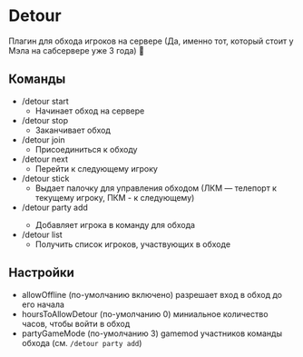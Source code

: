 # Detour
Плагин для обхода игроков на сервере (Да, именно тот, который стоит у Мэла на сабсервере уже 3 года) 🤹

## Команды
- /detour start
  - Начинает обход на сервере
- /detour stop
  - Заканчивает обход
- /detour join
  - Присоединиться к обходу
- /detour next
  - Перейти к следующему игроку
- /detour stick
  - Выдает палочку для управления обходом (ЛКМ — телепорт к текущему игроку, ПКМ - к следующему)
- /detour party add <username>
  - Добавляет игрока в команду для обхода
- /detour list
  - Получить список игроков, участвующих в обходе

## Настройки

- allowOffline (по-умолчанию включено) разрешает вход в обход до его начала
- hoursToAllowDetour (по-умолчанию 0) миниальное количество часов, чтобы войти в обход
- partyGameMode (по-умолчанию 3) gamemod участников команды обхода (см. ```/detour party add```)
